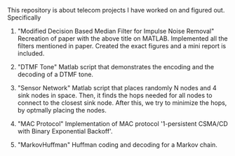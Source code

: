 This repository is about telecom projects I have worked on and figured out. Specifically

1. "Modified Decision Based Median Filter for Impulse Noise Removal"
   Recreation of paper with the above title on MATLAB. Implemented all the filters mentioned in paper. Created the exact figures and a        mini report is included.

2. "DTMF Tone"
   Matlab script that demonstrates the encoding and the decoding of a DTMF tone.
   
3. "Sensor Network"
   Matlab script that places randomly N nodes and 4 sink nodes in space. Then, it finds the hops needed for all nodes to connect to the      closest sink node. After this, we try to minimize the hops, by optmally placing the nodes.
   
4. "MAC Protocol"
   Implementation of MAC protocol '1-persistent CSMA/CD with Binary Exponential Backoff'.

5. "MarkovHuffman"
   Huffman coding and decoding for a Markov chain.

